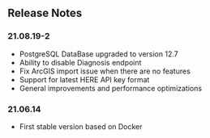 ## Release Notes

### 21.08.19-2
* PostgreSQL DataBase upgraded to version 12.7
* Ability to disable Diagnosis endpoint
* Fix ArcGIS import issue when there are no features
* Support for latest HERE API key format
* General improvements and performance optimizations

### 21.06.14
* First stable version based on Docker
